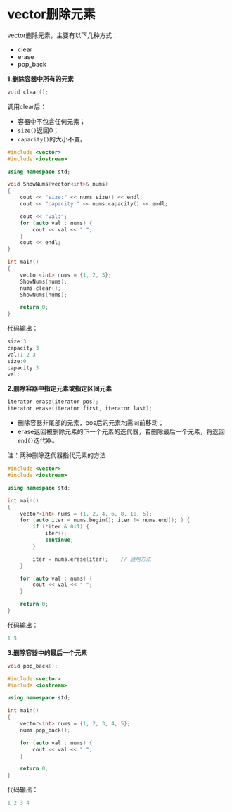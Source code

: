 # vector删除元素

vector删除元素，主要有以下几种方式：

* clear
* erase
* pop_back

**1.删除容器中所有的元素**

```c++
void clear();
```

调用clear后：

* 容器中不包含任何元素；
* `size()`返回0；
* `capacity()`的大小不变。

```c++
#include <vector>
#include <iostream>

using namespace std;

void ShowNums(vector<int>& nums)
{
    cout << "size:" << nums.size() << endl;
    cout << "capacity:" << nums.capacity() << endl;

    cout << "val:";
    for (auto val : nums) {
        cout << val << " ";
    }
    cout << endl;
}

int main()
{
    vector<int> nums = {1, 2, 3};
    ShowNums(nums);
    nums.clear();
    ShowNums(nums);

    return 0;
}
```

代码输出：

```c++
size:3
capacity:3
val:1 2 3
size:0
capacity:3
val:
```

**2.删除容器中指定元素或指定区间元素**

```c++
iterator erase(iterator pos);
iterator erase(iterator first, iterator last);
```

* 删除容器非尾部的元素，pos后的元素均需向前移动；
* erase返回被删除元素的下一个元素的迭代器，若删除最后一个元素，将返回`end()`迭代器。

注：两种删除迭代器指代元素的方法

```c++
#include <vector>
#include <iostream>

using namespace std;

int main()
{
    vector<int> nums = {1, 2, 4, 6, 8, 10, 5};
    for (auto iter = nums.begin(); iter != nums.end(); ) {
        if (*iter & 0x1) {
            iter++;
            continue;
        }

        iter = nums.erase(iter);    // 通用方法
    }

    for (auto val : nums) {
        cout << val << " ";
    }

    return 0;
}
```

代码输出：

```c++
1 5
```

**3.删除容器中的最后一个元素**

```c++
void pop_back();
```

```c++
#include <vector>
#include <iostream>

using namespace std;

int main()
{
    vector<int> nums = {1, 2, 3, 4, 5};
    nums.pop_back();

    for (auto val : nums) {
        cout << val << " ";
    }

    return 0;
}
```

代码输出：

```c++
1 2 3 4
```
